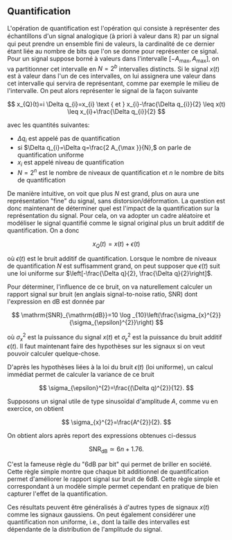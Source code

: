 ## Quantification
L'opération de quantification est l'opération qui consiste à représenter des échantillons d'un signal analogique (à priori à valeur dans $\mathbb{R}$) par un signal qui peut prendre un ensemble fini de valeurs, la cardinalité de ce dernier étant liée au nombre de bits que l'on se donne pour représenter ce signal. Pour un signal suppose borné à valeurs dans l'intervalle $[-A_{\max},A_{\max}],$ on va partitionner cet intervalle en $N=2^b$ intervalles distincts. Si le signal $x(t)$ est à valeur dans l'un de ces intervalles, on lui  assignera une valeur dans cet intervalle qui servira de représentant, comme par exemple le milieu de l'intervalle. On peut alors représenter le signal de la façon suivante

$$
x_{Q}(t)=i \Delta q_{i}=x_{i} \text { et } x_{i}-\frac{\Delta q_{i}}{2} \leq x(t) \leq x_{i}+\frac{\Delta q_{i}}{2}
$$

avec les quantités suivantes:

-  $\Delta q_{i}$ est appelé pas de quantification
-  si $\Delta q_{i}=\Delta q=\frac{2 A_{\max }}{N},$ on parle de quantification uniforme
-  $x_{i}$ est appelé niveau de quantification
- $N=2^{n}$ est le nombre de niveaux de quantification et $n$ le nombre de bits de quantification 


De manière intuitive, on voit que plus $N$ est grand, plus on aura une représentation "fine" du signal, sans distorsion/déformation. La question est donc maintenant de déterminer quel est l'impact de la quantification sur la représentation du signal. Pour cela, on va adopter un cadre aléatoire et modéliser le signal quantifié comme le signal original plus un bruit additif de quantification. On a donc

$$
x_Q(t)=x(t)+\epsilon{(t)}
$$ 

où $\epsilon(t)$ est le bruit additif de quantification. Lorsque le nombre de niveaux de quantification $N$ est suffisamment grand, on peut supposer que $\epsilon(t)$ suit une loi uniforme sur $\left[-\frac{\Delta q}{2}, \frac{\Delta q}{2}\right]$. 

Pour déterminer, l'influence de ce bruit, on va naturellement calculer un rapport signal sur bruit (en anglais signal-to-noise ratio, SNR) dont l'expression en dB est donnée par

$$
\mathrm{SNR}_{\mathrm{dB}}=10 \log _{10}\left(\frac{\sigma_{x}^{2}}{\sigma_{\epsilon}^{2}}\right)
$$

où $\sigma_{x}^{2}$ est la puissance du signal $x(t)$ et $\sigma_{\epsilon}^{2}$ est la puissance du bruit additif $\epsilon(t)$. Il faut maintenant faire des hypothèses sur les signaux si on veut pouvoir calculer quelque-chose.

D'après les hypothèses liées à la loi du bruit $\epsilon(t)$ (loi uniforme), un calcul immédiat permet de calculer la variance de ce bruit

$$
\sigma_{\epsilon}^{2}=\frac{(\Delta q)^{2}}{12}.
$$

Supposons un signal utile de type sinusoïdal d'amplitude $A$, comme vu en exercice, on obtient 

$$
\sigma_{x}^{2}=\frac{A^{2}}{2}.
$$

On obtient alors après report des expressions obtenues ci-dessus 

$$
\mathrm{SNR}_{\mathrm{dB}} \simeq 6 n+1.76.
$$

C'est la fameuse règle du "$6$dB par bit" qui permet de briller en société. Cette règle simple montre que chaque bit additionnel de quantification permet d'améliorer le rapport signal sur bruit de $6$dB. Cette règle simple et correspondant à un modèle simple permet cependant en pratique de bien capturer l'effet de la quantification.

Ces résultats peuvent être généralisés à d'autres types de signaux $x(t)$ comme les signaux gaussiens. On peut également considérer une quantification non uniforme, i.e., dont la taille des intervalles est dépendante de la distribution de l'amplitude du signal.

